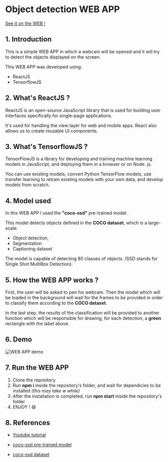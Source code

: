 # Object detection WEB APP

[See it on the WEB !](https://vibrant-lumiere-3b25e8.netlify.app/)

## 1. Introduction

This is a simple WEB APP in which a webcam will be opened and it will try to detect the objects displayed on the screen.

This WEB APP was developed using:

* ReactJS
* TensorflowJS

## 2. What's ReactJS ?

ReactJS is an open-source JavaScript library that is used for building user interfaces specifically for single-page applications. 

It's used for handling the view layer for web and mobile apps. React also allows us to create reusable UI components.

## 3. What's TensorflowJS ?

TensorFlowJS is a library for developing and training machine learning models in JavaScript, and deploying them in a browser or on Node. js. 

You can use existing models, convert Python TensorFlow models, use transfer learning to retrain existing models with your own data, and develop models from scratch.

## 4. Model used

In this WEB APP I used the **"coco-ssd"** pre-trained model. 

This model detects objects defined in the **COCO dataset**, which is a large-scale: 

* Object detection, 
* Segmentation
* Captioning dataset

The model is capable of detecting 80 classes of objects. (SSD stands for Single Shot MultiBox Detection).

## 5. How the WEB APP works ?

First, the user will be asked to pen his webcam. Then the model which will be loaded in the background will wait for the frames to be provided in order to classify them according to the **COCO dataset**. 

In the last step, the results of the classification will be provided to another function which will be responsible for drawing, for each detection, a **green** rectangle with the label above.

## 6. Demo

![WEB APP demo](./assets/app_demo.gif "WEB APP demo")

## 7. Run the WEB APP

1. Clone the repository
2. Run **npm i** inside the repository's folder, and wait for dependicies to be installed *(this may take w while)*
3. After the installation is completed, run **npm start** inside the repository's folder
4. ENJOY ! 😄

## 8. References

* [Youtube tutorial](https://www.youtube.com/watch?v=uTdUUpfA83s&t=476s&ab_channel=NicholasRenotte)

* [coco-ssd pre-trained model](https://www.youtube.com/watch?v=uTdUUpfA83s&t=476s&ab_channel=NicholasRenotte)

* [coco-ssd dataset](https://cocodataset.org/#home)